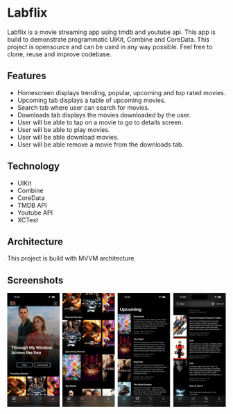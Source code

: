 # Labflix
Labflix is a movie streaming app using tmdb and youtube api.
This app is build to demonstrate programmatic UIKit, Combine and CoreData.
This project is opensource and can be used in any way possible.
Feel free to clone, reuse and improve codebase.

## Features
- Homescreen displays trending, popular, upcoming and top rated movies.
- Upcoming tab displays a table of upcoming movies.
- Search tab where user can search for movies.
- Downloads tab displays the movies downloaded by the user.
- User will be able to tap on a movie to go to details screen.
- User will be able to play movies.
- User will be able download movies.
- User will be able remove a movie from the downloads tab.

## Technology
- UIKit
- Combine
- CoreData
- TMDB API
- Youtube API
- XCTest

## Architecture
This project is build with MVVM architecture.

## Screenshots
![Image alt text](./labflix-1.png)
